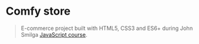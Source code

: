 # Comfy store

> E-commerce project built with HTML5, CSS3 and ES6+ during John Smilga [JavaScript course](https://www.udemy.com/course/javascript-tutorial-for-beginners-w/).

